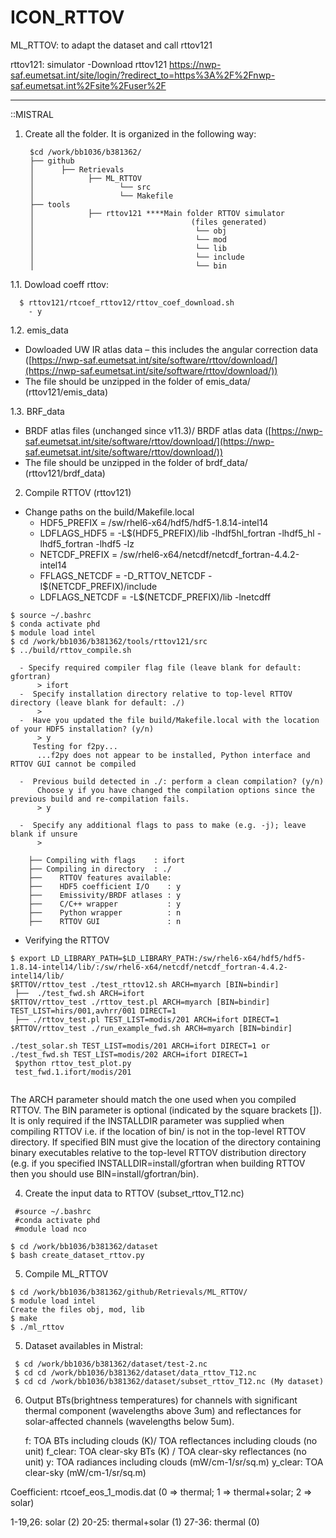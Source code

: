# ICON_RTTOV


ML_RTTOV: to adapt the dataset and call rttov121

rttov121: simulator
 -Download rttov121 https://nwp-saf.eumetsat.int/site/login/?redirect_to=https%3A%2F%2Fnwp-saf.eumetsat.int%2Fsite%2Fuser%2F

----------
::MISTRAL
1. Create all the folder. It is organized in the following way:
        
        $cd /work/bb1036/b381362/
        ├── github
        │      ├── Retrievals
        │            ├── ML_RTTOV
        │                   └── src
        │                   └── Makefile
        ├── tools
        │            ├── rttov121 ****Main folder RTTOV simulator 
        │                                   (files generated) 
        │                                    └── obj
        │                                    └── mod
        │                                    └── lib
        │                                    └── include
        │                                    └── bin

1.1. Dowload coeff rttov:
```
  $ rttov121/rtcoef_rttov12/rttov_coef_download.sh
    - y
```    
1.2. emis_data
  - Dowloaded UW IR atlas data – this includes the angular correction data ([https://nwp-saf.eumetsat.int/site/software/rttov/download/](https://nwp-saf.eumetsat.int/site/software/rttov/download/))
  - The file should be unzipped in the folder of emis_data/ (rttov121/emis_data)

1.3. BRF_data
  - BRDF atlas files (unchanged since v11.3)/ BRDF atlas data ([https://nwp-saf.eumetsat.int/site/software/rttov/download/](https://nwp-saf.eumetsat.int/site/software/rttov/download/))
  - The  file should be unzipped in the folder of brdf_data/ (rttov121/brdf_data)
   
2. Compile RTTOV (rttov121)
  -  Change paths on the build/Makefile.local
      - HDF5_PREFIX  = /sw/rhel6-x64/hdf5/hdf5-1.8.14-intel14 
      - LDFLAGS_HDF5 = -L$(HDF5_PREFIX)/lib -lhdf5hl_fortran -lhdf5_hl -lhdf5_fortran -lhdf5 -lz
      - NETCDF_PREFIX  = /sw/rhel6-x64/netcdf/netcdf_fortran-4.4.2-intel14
      - FFLAGS_NETCDF  = -D_RTTOV_NETCDF -I$(NETCDF_PREFIX)/include
      - LDFLAGS_NETCDF = -L$(NETCDF_PREFIX)/lib -lnetcdff
  ```
  $ source ~/.bashrc
  $ conda activate phd
  $ module load intel 
  $ cd /work/bb1036/b381362/tools/rttov121/src
  $ ../build/rttov_compile.sh
  ```
      - Specify required compiler flag file (leave blank for default: gfortran)
          > ifort
      -  Specify installation directory relative to top-level RTTOV directory (leave blank for default: ./)
          > 
      -  Have you updated the file build/Makefile.local with the location of your HDF5 installation? (y/n)
          > y
         Testing for f2py...
          ...f2py does not appear to be installed, Python interface and RTTOV GUI cannot be compiled

      -  Previous build detected in ./: perform a clean compilation? (y/n)
          Choose y if you have changed the compilation options since the previous build and re-compilation fails.
          > y

      -  Specify any additional flags to pass to make (e.g. -j); leave blank if unsure
          > 
  
        ├── Compiling with flags    : ifort
        ├── Compiling in directory  : ./
        ├──    RTTOV features available:
        ├──    HDF5 coefficient I/O    : y
        ├──    Emissivity/BRDF atlases : y
        ├──    C/C++ wrapper           : y
        ├──    Python wrapper          : n 
        ├──    RTTOV GUI               : n 
  - Verifying the RTTOV
  ```
  $ export LD_LIBRARY_PATH=$LD_LIBRARY_PATH:/sw/rhel6-x64/hdf5/hdf5-1.8.14-intel14/lib/:/sw/rhel6-x64/netcdf/netcdf_fortran-4.4.2-intel14/lib/
  $RTTOV/rttov_test ./test_rttov12.sh ARCH=myarch [BIN=bindir]
   ├──  ./test_fwd.sh ARCH=ifort
  $RTTOV/rttov_test ./rttov_test.pl ARCH=myarch [BIN=bindir] TEST_LIST=hirs/001,avhrr/001 DIRECT=1
   ├── ./rttov_test.pl TEST_LIST=modis/201 ARCH=ifort DIRECT=1
  $RTTOV/rttov_test ./run_example_fwd.sh ARCH=myarch [BIN=bindir]
  
  ./test_solar.sh TEST_LIST=modis/201 ARCH=ifort DIRECT=1 or ./test_fwd.sh TEST_LIST=modis/202 ARCH=ifort DIRECT=1
   $python rttov_test_plot.py
   test_fwd.1.ifort/modis/201
   

  ```
  The ARCH parameter should match the one used when you compiled RTTOV. The BIN parameter is optional
(indicated by the square brackets []). It is only required if the INSTALLDIR parameter was supplied when compiling
RTTOV i.e. if the location of bin/ is not in the top-level RTTOV directory. If specified BIN must give the location of
the directory containing binary executables relative to the top-level RTTOV distribution directory (e.g. if you specified
INSTALLDIR=install/gfortran when building RTTOV then you should use BIN=install/gfortran/bin).

4. Create the input data to RTTOV (subset_rttov_T12.nc)
  ```
   #source ~/.bashrc
   #conda activate phd
   #module load nco
 
  $ cd /work/bb1036/b381362/dataset
  $ bash create_dataset_rttov.py
  
  ```
5. Compile ML_RTTOV

  ```
  $ cd /work/bb1036/b381362/github/Retrievals/ML_RTTOV/
  $ module load intel
  Create the files obj, mod, lib
  $ make
  $ ./ml_rttov
  ```


5. Dataset availables in Mistral:
```
 $ cd /work/bb1036/b381362/dataset/test-2.nc
 $ cd cd /work/bb1036/b381362/dataset/data_rttov_T12.nc
 $ cd cd /work/bb1036/b381362/dataset/subset_rttov_T12.nc (My dataset)
 ```
 
 

6. Output
    BTs(brightness temperatures) for channels with significant thermal component (wavelengths above 3um) and reflectances for solar-affected channels (wavelengths below 5um).
    
    f: TOA BTs including clouds (K)/ TOA reflectances including clouds (no unit)
    f_clear: TOA clear-sky BTs (K) / TOA clear-sky reflectances (no unit)
    y: TOA radiances including clouds (mW/cm-1/sr/sq.m)
    y_clear: TOA clear-sky (mW/cm-1/sr/sq.m)
    
 Coefficient: rtcoef_eos_1_modis.dat (0 => thermal; 1 => thermal+solar; 2 => solar)
 
  1-19,26: solar (2)
  20-25: thermal+solar (1)
  27-36: thermal (0)
    

